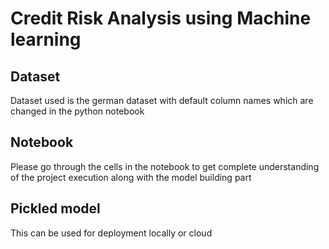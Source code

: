 # Credit Risk Analysis using Machine learning

## Dataset
Dataset used is the german dataset with default column names which are changed in the python notebook

## Notebook
Please go through the cells in the notebook to get complete understanding of the project execution along with the model building part

## Pickled model
This can be used for deployment locally or cloud
